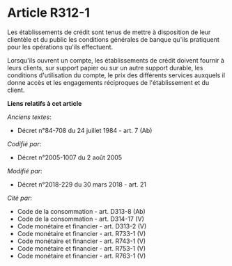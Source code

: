 # Article R312-1

Les établissements de crédit sont tenus de mettre à disposition de leur clientèle et du public les conditions générales de
banque qu'ils pratiquent pour les opérations qu'ils effectuent.

Lorsqu'ils ouvrent un compte, les établissements de crédit doivent fournir à leurs clients, sur support papier ou sur un
autre support durable, les conditions d'utilisation du compte, le prix des différents services auxquels il donne accès et les
engagements réciproques de l'établissement et du client.

**Liens relatifs à cet article**

_Anciens textes_:

  - Décret n°84-708 du 24 juillet 1984 - art. 7 (Ab)

_Codifié par_:

  - Décret n°2005-1007 du 2 août 2005

_Modifié par_:

  - Décret n°2018-229 du 30 mars 2018 - art. 21

_Cité par_:

  - Code de la consommation - art. D313-8 (Ab)
  - Code de la consommation - art. D314-17 (V)
  - Code monétaire et financier - art. D313-2 (V)
  - Code monétaire et financier - art. R733-1 (V)
  - Code monétaire et financier - art. R743-1 (V)
  - Code monétaire et financier - art. R753-1 (V)
  - Code monétaire et financier - art. R763-1 (V)
